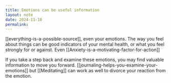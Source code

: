 ```yaml
---
title: Emotions can be useful information
layout: note
date: 2024-11-18
permalink:
---
```

[[everything-is-a-possible-source]], even your emotions. The way you feel about things can be good indicators of your mental health, or what you feel strongly for or against. Even [[Anxiety-is-a-motivating-factor-for-action]]

If you take a step back and examine these emotions, you may find valuable information to move you forward. [[journaling-helps-you-examine-your-emotions]] but [[Meditating]] can work as well to divorce your reaction from the emotion.

